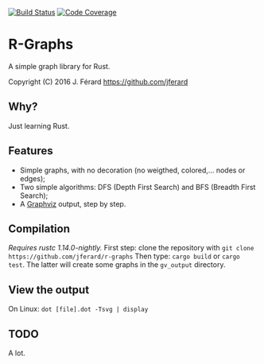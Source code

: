 [![Build Status](https://travis-ci.org/jferard/fastods.svg?branch=master)](https://travis-ci.org/jferard/r-graphs)
[![Code Coverage](https://img.shields.io/codecov/c/github/jferard/fastods/master.svg)](https://codecov.io/github/jferard/r-graphs?branch=master)

# R-Graphs
A simple graph library for Rust.

Copyright (C) 2016 J. Férard <https://github.com/jferard>

## Why?
Just learning Rust.

## Features
* Simple graphs, with no decoration (no weigthed, colored,... nodes or edges);
* Two simple algorithms: DFS (Depth First Search) and BFS (Breadth First Search);
* A [Graphviz](http://www.graphviz.org) output, step by step.

## Compilation
*Requires rustc 1.14.0-nightly.*
First step: clone the repository with `git clone https://github.com/jferard/r-graphs`
Then type: `cargo build` or `cargo test`. The latter will create some graphs in the `gv_output` directory.

## View the output
On Linux:
```dot [file].dot -Tsvg | display```

## TODO
A lot.